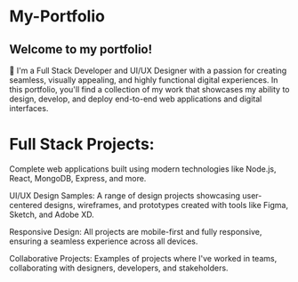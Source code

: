 # My-Portfolio
## Welcome to my portfolio! ##
👋 I'm a Full Stack Developer and UI/UX Designer with a passion for creating seamless, visually appealing, and highly functional digital experiences. In this portfolio, you'll find a collection of my work that showcases my ability to design, develop, and deploy end-to-end web applications and digital interfaces.

# Full Stack Projects: #
<p> Complete web applications built using modern technologies like Node.js, React, MongoDB, Express, and more.</p>
<p> UI/UX Design Samples: A range of design projects showcasing user-centered designs, wireframes, and prototypes created with tools like Figma, Sketch, and Adobe XD. </p>
<p> Responsive Design: All projects are mobile-first and fully responsive, ensuring a seamless experience across all devices. </p>
<p> Collaborative Projects: Examples of projects where I've worked in teams, collaborating with designers, developers, and stakeholders. </p>
